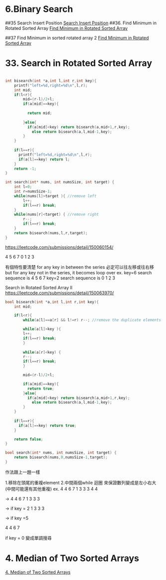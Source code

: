 # 6.Binary Search

##35 Search Insert Position
[Search Insert Position](/questions/SearchInsertPosition.md)
##36. Find Minimum in Rotated Sorted Array
[Find Minimum in Rotated Sorted Array](/questions/FindMinimuminSortedRotatedArray.md)

##37 Find Minimum in sorted rotated array 2
 [Find Minimum in Rotated Sorted Array](/questions/FindMinimuminSortedRotatedArray.md)



# 33. Search in Rotated Sorted Array
```c

int bisearch(int *a,int l,int r,int key){
    printf("left=%d,right=%d\n",l,r); 
    int mid;
    if(l<r){
        mid=(r-l)/2+l;
        if(a[mid]==key){
            
          return mid;
          
        }else{
          if(a[mid]<key) return bisearch(a,mid+1,r,key);
            else return bisearch(a,l,mid-1,key);       
        }
    }
    
    if(l==r){
      printf("left=%d,right=%d\n",l,r); 
      if(a[l]==key) return l;
    } 
    return -1;
}

int search(int* nums, int numsSize, int target) {
    int l=0;
    int r=numsSize-1;
    while(nums[l]>target ){ //remove left 
        l++;
        if(l==r) break;
    }
    while(nums[r]<target) { //remove right
        r--;
        if(l==r) break;
    }
    return bisearch(nums,l,r,target); 
}

```
https://leetcode.com/submissions/detail/150060154/

4 5 6 7 0 1 2 3

有個特性要清楚
for any key in between the series 必定可以往左移或往右移
but for any key not in the series, it becomes loop over 
ex.
key=6 search sequence is 4 5 6 7
key=2 search sequence is 0 1 2 3



Search in Rotated Sorted Array II
https://leetcode.com/submissions/detail/150063970/
```c
bool bisearch(int *a,int l,int r,int key){
    int mid;

    if(l<r){
        while(a[l]==a[r] && l!=r) r--; //remove the duplicate elements

        while(a[l]>key ){
        l++;
        if(l==r) break;    
        }
        
        while(a[r]<key) {
        r--;
        if(l==r) break;    
        }    

        mid=(r-l)/2+l;

        if(a[mid]==key){
          return true;
        }else{
          if(a[mid]<key) return bisearch(a,mid+1,r,key);
            else return bisearch(a,l,mid-1,key);       
        }
    }
    
    if(l==r){
      if(a[l]==key) return true;
    } 

    return false;
}

bool search(int* nums, int numsSize, int target) {
    return bisearch(nums,0,numsSize-1,target);
}
```

作法跟上一題一樣

1.移除在頭尾的重複element
2.中間兩個while 迴圈  來保證數列變成是左小右大(中間可能還有其他重複)
ex. 4 4 6 7 1 3 3 3 4 4

->  4 4 6 7 1 3 3 3

->  if key = 2
1 3 3 3

-> if key =5

4 4 6 7

if key = 0 變成單調搜尋



# 4. Median of Two Sorted Arrays
[4. Median of Two Sorted Arrays](/questions/MedianofTwoSortedArrays.md)
